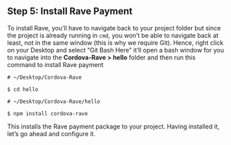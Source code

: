 ## Step 5: Install Rave Payment

To install Rave, you’ll have to navigate back to your project folder but since the project is already running in `cmd`, you won’t be able to navigate back at least, not in the same window (this is why we require Git). Hence, right click on your Desktop and select “Git Bash Here” it’ll open a bash window for you to navigate into the **Cordova-Rave > hello** folder and then run this command to install Rave payment


    # ~/Desktop/Cordova-Rave
    
    $ cd hello
    
    # ~/Desktop/Cordova-Rave/hello
    
    $ npm install cordova-rave
    


This installs the Rave payment package to your project. Having installed it, let’s go ahead and configure it.